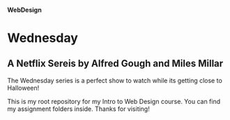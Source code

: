 #### WebDesign
# Wednesday

## A Netflix Sereis by Alfred Gough and Miles Millar

The Wednesday series is a perfect show to watch while its getting close to Halloween!


This is my root repository for my Intro to Web Design course. You can find my assignment folders inside. Thanks for visiting!
